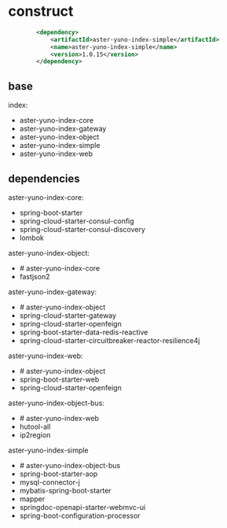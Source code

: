 # construct

```xml
        <dependency>
            <artifactId>aster-yuno-index-simple</artifactId>
            <name>aster-yuno-index-simple</name>
            <version>1.0.15</version>
        </dependency>
```

## base

index:
* aster-yuno-index-core 
* aster-yuno-index-gateway
* aster-yuno-index-object
* aster-yuno-index-simple
* aster-yuno-index-web

## dependencies

aster-yuno-index-core:
* spring-boot-starter
* spring-cloud-starter-consul-config
* spring-cloud-starter-consul-discovery
* lombok

aster-yuno-index-object:
* \# aster-yuno-index-core
* fastjson2

aster-yuno-index-gateway:
* \# aster-yuno-index-object
* spring-cloud-starter-gateway
* spring-cloud-starter-openfeign
* spring-boot-starter-data-redis-reactive
* spring-cloud-starter-circuitbreaker-reactor-resilience4j

aster-yuno-index-web:
* \# aster-yuno-index-object
* spring-boot-starter-web
* spring-cloud-starter-openfeign

aster-yuno-index-object-bus:
* \# aster-yuno-index-web
* hutool-all
* ip2region

aster-yuno-index-simple
* \# aster-yuno-index-object-bus
* spring-boot-starter-aop
* mysql-connector-j
* mybatis-spring-boot-starter
* mapper
* springdoc-openapi-starter-webmvc-ui
* spring-boot-configuration-processor
